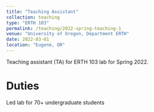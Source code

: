 ```yaml
---
title: "Teaching Assistant"
collection: teaching
type: "ERTH 103"
permalink: /teaching/2022-spring-teaching-1
venue: "University of Oregon, Department ERTH"
date: 2022-03-01
location: "Eugene, OR"
---
```

Teaching assistant (TA) for ERTH 103 lab for Spring 2022.

Duties
======
Led lab for 70+ undergraduate students
